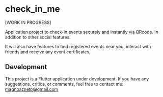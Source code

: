 # check_in_me
[WORK IN PROGRESS]

Application project to check-in events securely and instantly via QRcode. In addition to other social features.

It will also have features to find registered events near you, interact with friends and receive any event certificates.

## Development

This project is a Flutter application under development. If you have any suggestions, critics, or comments, feel free to contact me: magnoazneto@gmail.com


